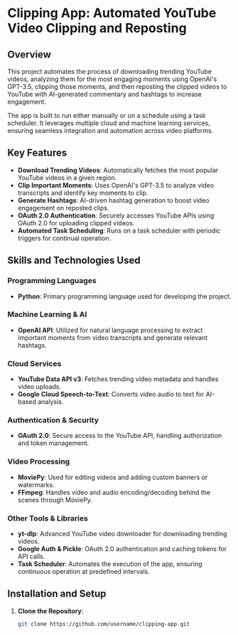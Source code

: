 # Clipping App: Automated YouTube Video Clipping and Reposting

## Overview

This project automates the process of downloading trending YouTube videos, analyzing them for the most engaging moments using OpenAI's GPT-3.5, clipping those moments, and then reposting the clipped videos to YouTube with AI-generated commentary and hashtags to increase engagement.

The app is built to run either manually or on a schedule using a task scheduler. It leverages multiple cloud and machine learning services, ensuring seamless integration and automation across video platforms.

## Key Features

- **Download Trending Videos**: Automatically fetches the most popular YouTube videos in a given region.
- **Clip Important Moments**: Uses OpenAI's GPT-3.5 to analyze video transcripts and identify key moments to clip.
- **Generate Hashtags**: AI-driven hashtag generation to boost video engagement on reposted clips.
- **OAuth 2.0 Authentication**: Securely accesses YouTube APIs using OAuth 2.0 for uploading clipped videos.
- **Automated Task Scheduling**: Runs on a task scheduler with periodic triggers for continual operation.

## Skills and Technologies Used

### Programming Languages
- **Python**: Primary programming language used for developing the project.

### Machine Learning & AI
- **OpenAI API**: Utilized for natural language processing to extract important moments from video transcripts and generate relevant hashtags.
  
### Cloud Services
- **YouTube Data API v3**: Fetches trending video metadata and handles video uploads.
- **Google Cloud Speech-to-Text**: Converts video audio to text for AI-based analysis.
  
### Authentication & Security
- **OAuth 2.0**: Secure access to the YouTube API, handling authorization and token management.

### Video Processing
- **MoviePy**: Used for editing videos and adding custom banners or watermarks.
- **FFmpeg**: Handles video and audio encoding/decoding behind the scenes through MoviePy.

### Other Tools & Libraries
- **yt-dlp**: Advanced YouTube video downloader for downloading trending videos.
- **Google Auth & Pickle**: OAuth 2.0 authentication and caching tokens for API calls.
- **Task Scheduler**: Automates the execution of the app, ensuring continuous operation at predefined intervals.

## Installation and Setup

1. **Clone the Repository**:  
   ```bash
   git clone https://github.com/username/clipping-app.git
